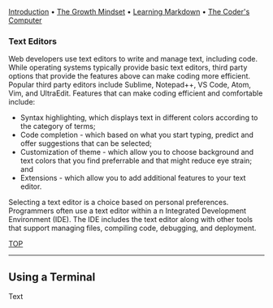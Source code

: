 [Introduction](index) • [The Growth Mindset](index#growthmindset) • [Learning Markdown](markdown) • [The Coder's Computer](#)

### Text Editors

Web developers use text editors to write and manage text, including code. While operating systems typically provide basic text editors, third party options that provide the features above can make coding more efficient. Popular third party editors include Sublime, Notepad++, VS Code, Atom, Vim, and UltraEdit. Features that can make coding efficient and comfortable include:

* Syntax highlighting, which displays text in different colors according to the category of terms;
* Code completion - which based on what you start typing, predict and offer suggestions that can be selected;
* Customization of theme - which allow you to choose background and text colors that you find preferrable and that might reduce eye strain; and
* Extensions - which allow you to add additional features to your text editor.

Selecting a text editor is a choice based on personal preferences. Programmers often use a text editor within a n Integrated Development Environment (IDE). The IDE includes the text editor along with other tools that support managing files, compiling code, debugging, and deployment.

[TOP](index)
<hr class="ljhr" />

<div id="Terminal"></div>

## Using a Terminal
Text
